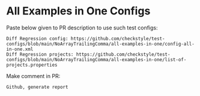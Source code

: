 # All Examples in One Configs
Paste below given to PR description to use such test configs:
```
Diff Regression config: https://github.com/checkstyle/test-configs/blob/main/NoArrayTrailingComma/all-examples-in-one/config-all-in-one.xml
Diff Regression projects: https://github.com/checkstyle/test-configs/blob/main/NoArrayTrailingComma/all-examples-in-one/list-of-projects.properties
```
Make comment in PR:
```
Github, generate report
```
